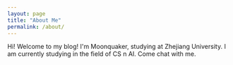 ```yaml
---
layout: page
title: "About Me"
permalink: /about/
---
```


Hi! Welcome to my blog! I'm Moonquaker, studying at Zhejiang University. I am currently studying in the field of CS n AI. Come chat with me.
